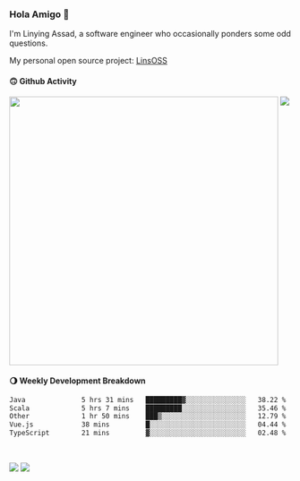 ### Hola Amigo 🤣   

I'm Linying Assad, a software engineer who occasionally ponders some odd questions.  

My personal open source project: [LinsOSS](https://github.com/linsoss)
 
#### 🙃 Github Activity 
<div>
  <img src="https://github-readme-stats.vercel.app/api?username=al-assad&show_icons=true" align="top" style="display: inline-block;" width="480"/>
  <img src="https://github-readme-stats.vercel.app/api/top-langs/?username=al-assad&hide=css,html&langs_count=8&layout=compact" align="top" style="display: inline-block;"/>
</div>

#### 🌖 Weekly Development Breakdown
<!--START_SECTION:waka-->

```txt
Java              5 hrs 31 mins   █████████▓░░░░░░░░░░░░░░░   38.22 %
Scala             5 hrs 7 mins    █████████░░░░░░░░░░░░░░░░   35.46 %
Other             1 hr 50 mins    ███▒░░░░░░░░░░░░░░░░░░░░░   12.79 %
Vue.js            38 mins         █░░░░░░░░░░░░░░░░░░░░░░░░   04.44 %
TypeScript        21 mins         ▓░░░░░░░░░░░░░░░░░░░░░░░░   02.48 %
```

<!--END_SECTION:waka-->

<br>

<a href="https://twitter.com/assad_lin"><img src="https://img.shields.io/badge/Twitter-@assad__lin-blue?style=flat&logo=twitter" /></a>
<a href="https://al-assad.github.io"><img src="https://img.shields.io/badge/Blogs-Linying_Assad's_Blog-yellow?style=flat&logo=github" /></a>

